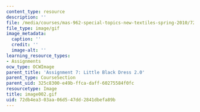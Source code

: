 ```yaml
---
content_type: resource
description: ''
file: /media/courses/mas-962-special-topics-new-textiles-spring-2010/72db4ea303aa06d547dd2841dbefa89b_image002.gif
file_type: image/gif
image_metadata:
  caption: ''
  credit: ''
  image-alt: ''
learning_resource_types:
- Assignments
ocw_type: OCWImage
parent_title: 'Assignment 7: Little Black Dress 2.0'
parent_type: CourseSection
parent_uid: 325c8300-e49b-ffca-daff-60275584f0fc
resourcetype: Image
title: image002.gif
uid: 72db4ea3-03aa-06d5-47dd-2841dbefa89b
---
```

